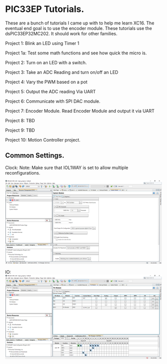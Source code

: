 <h1>PIC33EP Tutorials.</H1>

These are a bunch of tutorials I came up with to help me learn XC16. The eventual end goal is to use the encoder module. These tutorials use the dsPIC33EP32MC202. It should work for other families.

Project 1: Blink an LED using Timer 1

Project 1a: Test some math functions and see how quick the micro is.

Project 2: Turn on an LED with a switch. 

Project 3: Take an ADC Reading and turn on/off an LED

Project 4: Vary the PWM based on a pot

Project 5: Output the ADC reading Via UART

Project 6: Communicate with SPI DAC module.

Project 7: Encoder Module. Read Encoder Module and output it via UART

Project 8: TBD

Project 9: TBD

Project 10: Motion Controller project.


<h2>Common Settings.</H2>
Clock:
Note: Make sure that IOL1WAY is set to allow multiple reconfigurations.

![clock settings](https://raw.githubusercontent.com/chrissavage2300/PIC33EP-Tutorial/main/Clock_Settings.png)

IO:
![IO Settings](https://raw.githubusercontent.com/chrissavage2300/PIC33EP-Tutorial/main/IO_Settings.png)

